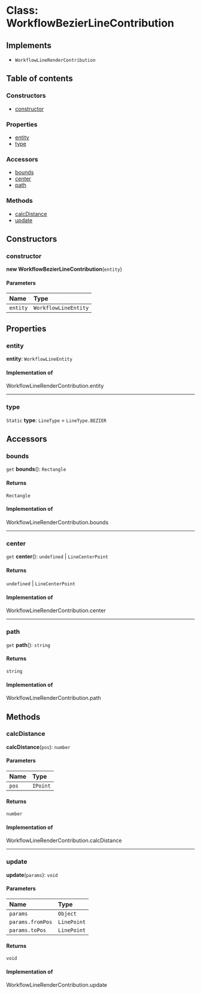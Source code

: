 # Class: WorkflowBezierLineContribution

## Implements

* `WorkflowLineRenderContribution`

## Table of contents

### Constructors

* [constructor](/auto-docs/free-lines-plugin/classes/WorkflowBezierLineContribution.md#constructor)

### Properties

* [entity](/auto-docs/free-lines-plugin/classes/WorkflowBezierLineContribution.md#entity)
* [type](/auto-docs/free-lines-plugin/classes/WorkflowBezierLineContribution.md#type)

### Accessors

* [bounds](/auto-docs/free-lines-plugin/classes/WorkflowBezierLineContribution.md#bounds)
* [center](/auto-docs/free-lines-plugin/classes/WorkflowBezierLineContribution.md#center)
* [path](/auto-docs/free-lines-plugin/classes/WorkflowBezierLineContribution.md#path)

### Methods

* [calcDistance](/auto-docs/free-lines-plugin/classes/WorkflowBezierLineContribution.md#calcdistance)
* [update](/auto-docs/free-lines-plugin/classes/WorkflowBezierLineContribution.md#update)

## Constructors

### constructor

**new WorkflowBezierLineContribution**(`entity`)

#### Parameters

| Name | Type |
| :------ | :------ |
| `entity` | `WorkflowLineEntity` |

## Properties

### entity

**entity**: `WorkflowLineEntity`

#### Implementation of

WorkflowLineRenderContribution.entity

***

### type

`Static` **type**: `LineType` = `LineType.BEZIER`

## Accessors

### bounds

`get` **bounds**(): `Rectangle`

#### Returns

`Rectangle`

#### Implementation of

WorkflowLineRenderContribution.bounds

***

### center

`get` **center**(): `undefined` | `LineCenterPoint`

#### Returns

`undefined` | `LineCenterPoint`

#### Implementation of

WorkflowLineRenderContribution.center

***

### path

`get` **path**(): `string`

#### Returns

`string`

#### Implementation of

WorkflowLineRenderContribution.path

## Methods

### calcDistance

**calcDistance**(`pos`): `number`

#### Parameters

| Name | Type |
| :------ | :------ |
| `pos` | `IPoint` |

#### Returns

`number`

#### Implementation of

WorkflowLineRenderContribution.calcDistance

***

### update

**update**(`params`): `void`

#### Parameters

| Name | Type |
| :------ | :------ |
| `params` | `Object` |
| `params.fromPos` | `LinePoint` |
| `params.toPos` | `LinePoint` |

#### Returns

`void`

#### Implementation of

WorkflowLineRenderContribution.update
